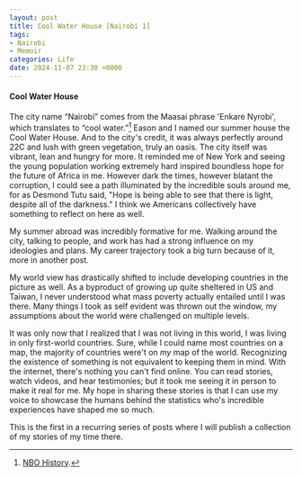 ```yaml
---
layout: post
title: Cool Water House [Nairobi 1]
tags:
- Nairobi
- Memoir
categories: Life
date: 2024-11-07 23:30 +0000
---
```

#### Cool Water House

The city name “Nairobi” comes from the Maasai phrase 'Enkare Nyrobi', which translates to “cool water.”[^1] Eason and I named our summer house the Cool Water House. And to the city's credit, it was always perfectly around 22C and lush with green vegetation, truly an oasis. The city itself was vibrant, lean and hungry for more. It reminded me of New York and seeing the young population working extremely hard inspired boundless hope for the future of Africa in me. However dark the times, however blatant the corruption, I could see a path illuminated by the incredible souls around me, for as Desmond Tutu said, "Hope is being able to see that there is light, despite all of the darkness." I think we Americans collectively have something to reflect on here as well. 

My summer abroad was incredibly formative for me. Walking around the city, talking to people, and work has had a strong influence on my ideologies and plans. My career trajectory took a big turn because of it, more in another post. 

My world view has drastically shifted to include developing countries in the picture as well. As a byproduct of growing up quite sheltered in US and Taiwan, I never understood what mass poverty actually entailed until I was there. Many things I took as self evident was thrown out the window, my assumptions about the world were challenged on multiple levels.

It was only now that I realized that I was not living in this world, I was living in only first-world countries. Sure, while I could name most countries on a map, the majority of countries were't on *my* map of the world. Recognizing the existence of something is not equivalent to keeping them in mind. With the internet, there's nothing you can't find online. You can read stories, watch videos, and hear testimonies; but it took me seeing it in person to make it real for me.  My hope in sharing these stories is that I can use my voice to showcase the humans behind the statistics who's incredible experiences have shaped me so much.

This is the first in a recurring series of posts where I will publish a collection of my stories of my time there. 



[^1]: [NBO History](https://nairobi.go.ke/history/).